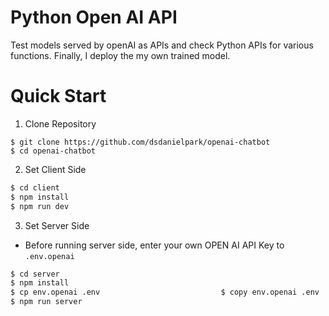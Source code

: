 # Python Open AI API
Test models served by openAI as APIs and check Python APIs for various functions. Finally, I deploy the my own trained model.


# Quick Start
1. Clone Repository
```
$ git clone https://github.com/dsdanielpark/openai-chatbot
$ cd openai-chatbot
```


2. Set Client Side
```cmd
$ cd client 
$ npm install
$ npm run dev
```

3. Set Server Side
- Before running server side, enter your own OPEN AI API Key to `.env.openai`
```cmd
$ cd server
$ npm install
$ cp env.openai .env                           $ copy env.openai .env     (windonws)
$ npm run server
```
